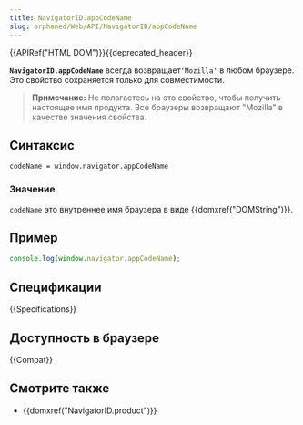 ```yaml
---
title: NavigatorID.appCodeName
slug: orphaned/Web/API/NavigatorID/appCodeName
---
```


{{APIRef("HTML DOM")}}{{deprecated_header}}

**`NavigatorID.appCodeName`** всегда возвращает`'Mozilla'` в любом браузере. Это свойство сохраняется только для совместимости.

> **Примечание:** Не полагаетесь на это свойство, чтобы получить настоящее имя продукта. Все браузеры возвращают "Mozilla" в качестве значения свойства.

## Синтаксис

```
codeName = window.navigator.appCodeName
```

### Значение

`codeName` это внутреннее имя браузера в виде {{domxref("DOMString")}}.

## Пример

```js
console.log(window.navigator.appCodeName);
```

## Спецификации

{{Specifications}}

## Доступность в браузере

{{Compat}}

## Смотрите также

- {{domxref("NavigatorID.product")}}
